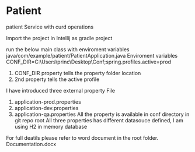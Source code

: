 # Patient
patient Service with curd operations

Import the project in Intellij as gradle project

run the below main class with enviroment variables
java/com/example/patient/PatientApplication.java
Enviroment variables
CONF_DIR=C:\Users\princ\Desktop\Conf;spring.profiles.active=prod

1. CONF_DIR property tells the property folder location
2. 2nd property tells the active profile

I have introduced three external property File
1. application-prod.properties
2. application-dev.properties
3. application-qa.properties
All the property is available in conf directory in git repo root
All three properties has different datasouce defined, I am using H2 in memory database

For full deatils please refer to word document in the root folder.
Documentation.docx




